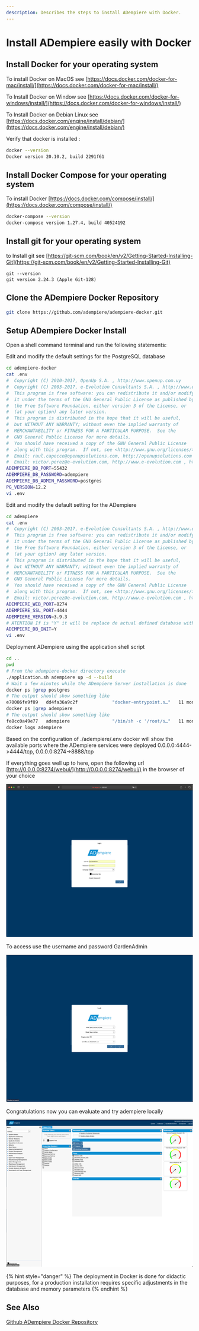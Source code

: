 ```yaml
---
description: Describes the steps to install ADempiere with Docker.
---
```


# Install ADempiere easily with Docker

## Install Docker for your operating system

To install Docker on MacOS see [https://docs.docker.com/docker-for-mac/install/](https://docs.docker.com/docker-for-mac/install/)

To Install Docker on Window see [https://docs.docker.com/docker-for-windows/install/](https://docs.docker.com/docker-for-windows/install/)

To Install Docker on Debian Linux see [https://docs.docker.com/engine/install/debian/](https://docs.docker.com/engine/install/debian/)

Verify that docker is installed :

```bash
docker --version
Docker version 20.10.2, build 2291f61
```

## Install Docker Compose for your operating system

To install Docker [https://docs.docker.com/compose/install/](https://docs.docker.com/compose/install/)

```bash
docker-compose --version
docker-compose version 1.27.4, build 40524192
```

## Install git for your operating system

to Install git see [https://git-scm.com/book/en/v2/Getting-Started-Installing-Git](https://git-scm.com/book/en/v2/Getting-Started-Installing-Git)

```text
git --version
git version 2.24.3 (Apple Git-128)
```

## Clone the ADempiere Docker Repository

```bash
git clone https://github.com/adempiere/adempiere-docker.git
```

## Setup ADempiere Docker Install

Open a shell command terminal and run the following statements:

Edit and modify the default settings for the PostgreSQL database 

```bash
cd adempiere-docker
cat .env
#  Copyright (C) 2010-2017, OpenUp S.A. , http://www.openup.com.uy
#  Copyright (C) 2003-2017, e-Evolution Consultants S.A. , http://www.e-evolution.com
#  This program is free software: you can redistribute it and/or modify
#  it under the terms of the GNU General Public License as published by
#  the Free Software Foundation, either version 3 of the License, or
#  (at your option) any later version.
#  This program is distributed in the hope that it will be useful,
#  but WITHOUT ANY WARRANTY; without even the implied warranty of
#  MERCHANTABILITY or FITNESS FOR A PARTICULAR PURPOSE.  See the
#  GNU General Public License for more details.
#  You should have received a copy of the GNU General Public License
#  along with this program.  If not, see <http://www.gnu.org/licenses/>.
#  Email: raul.capecce@openupsolutions.com, http://openupsolutions.com , http://github.com/rcapecce
#  Email: victor.perez@e-evolution.com, http://www.e-evolution.com , http://github.com/e-Evolution
ADEMPIERE_DB_PORT=55432
ADEMPIERE_DB_PASSWORD=adempiere
ADEMPIERE_DB_ADMIN_PASSWORD=postgres
PG_VERSION=12.2
vi .env
```

Edit and modify the default setting for the ADempiere

```bash
cd adempiere
cat .env
#  Copyright (C) 2003-2017, e-Evolution Consultants S.A. , http://www.e-evolution.com
#  This program is free software: you can redistribute it and/or modify
#  it under the terms of the GNU General Public License as published by
#  the Free Software Foundation, either version 3 of the License, or
#  (at your option) any later version.
#  This program is distributed in the hope that it will be useful,
#  but WITHOUT ANY WARRANTY; without even the implied warranty of
#  MERCHANTABILITY or FITNESS FOR A PARTICULAR PURPOSE.  See the
#  GNU General Public License for more details.
#  You should have received a copy of the GNU General Public License
#  along with this program.  If not, see <http://www.gnu.org/licenses/>.ce
#  Email: victor.perez@e-evolution.com, http://www.e-evolution.com , http://github.com/e-Evolution
ADEMPIERE_WEB_PORT=8274
ADEMPIERE_SSL_PORT=4444
ADEMPIERE_VERSION=3.9.3
# ATENTION If is "Y" it will be replace de actual defined database with a empty ADempiere seed
ADEMPIERE_DB_INIT=Y
vi .env
```

Deployment ADempiere using the application shell script

```bash
cd ..
pwd 
# From the adempiere-docker directory execute
./application.sh adempiere up -d --build
# Wait a few minutes while the ADempiere Server installation is done 
docker ps |grep postgres
# The output should show something like 
e70086fe9f89   dd4fa36a9c2f             "docker-entrypoint.s…"   11 months ago       Up 4 minutes       0.0.0.0:55432->5432/tcp                          postgres122_db_1
docker ps |grep adempiere
# The output should show something like 
fe8cc0a49e77   adempiere                "/bin/sh -c '/root/s…"   11 months ago       Up 8 minutes       0.0.0.0:4444->4444/tcp, 0.0.0.0:8274->8888/tcp   adempiere
docker logs adempiere
```

Based on the configuration of ./adempiere/.env docker will show the available ports where the ADempiere services were deployed 0.0.0.0:4444-&gt;4444/tcp, 0.0.0.0:8274-&gt;8888/tcp

If everything goes well up to here, open the following url [http://0.0.0.0:8274/webui/](http://0.0.0.0:8274/webui/) in the browser of your choice

![](../.gitbook/assets/image%20%2814%29.png)

To access use the username and password GardenAdmin

![ADempiere Role](../.gitbook/assets/image%20%2810%29.png)

Congratulations now you can evaluate and try adempiere locally

![ADempiere Main Screen](../.gitbook/assets/image%20%2811%29.png)

{% hint style="danger" %}
The deployment in Docker is done for didactic purposes, for a production installation requires specific adjustments in the database and memory parameters
{% endhint %}

## See Also

[Github ADempiere Docker Repository](https://github.com/adempiere/adempiere-docker/blob/master/README.md)

